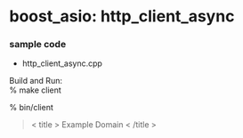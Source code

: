 boost_asio: http_client_async
===============

### sample code
- http_client_async.cpp


Build and Run:  
% make client  

% bin/client  
> < title > Example Domain < /title >  


